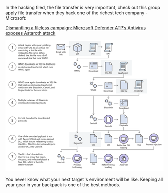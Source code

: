In the hacking filed, the file transfer is very important, check out this group apply file transfer when they hack one of the richest tech company - Microsoft:

[Dismantling a fileless campaign: Microsoft Defender ATP’s Antivirus exposes Astaroth attack](https://www.microsoft.com/en-us/security/blog/2019/07/08/dismantling-a-fileless-campaign-microsoft-defender-atp-next-gen-protection-exposes-astaroth-attack/)

![apt](./fig1a-astaroth-attack-chain.png)

You never know what your next target's environment will be like. Keeping all your gear in your backpack is one of the best methods.


